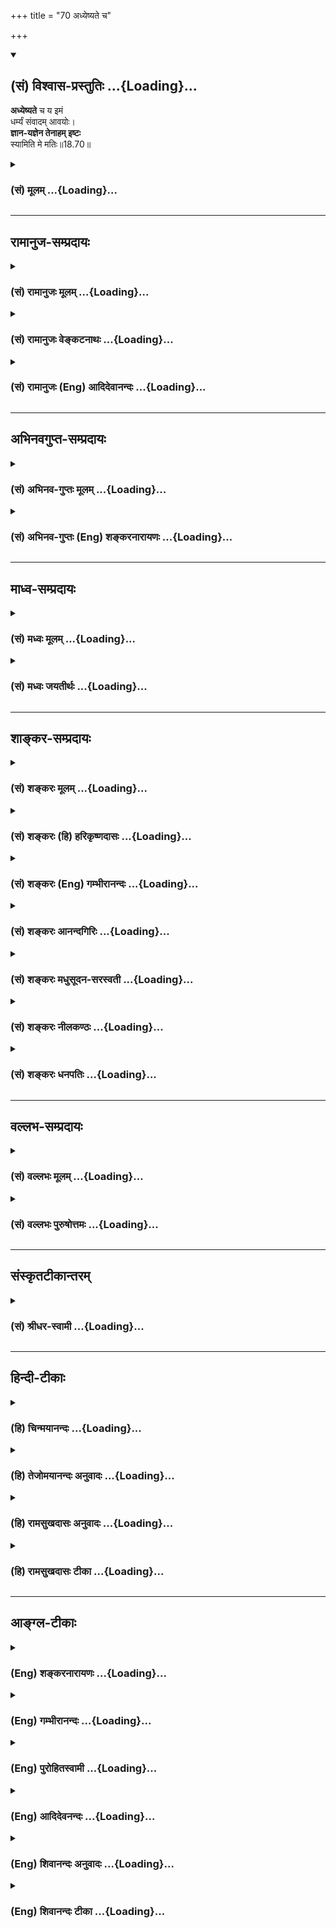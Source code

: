 +++
title = "70 अध्येष्यते च"

+++
<div class="js_include" newlevelforh1="2" title="(सं) विश्वास-प्रस्तुतिः" unfilled url="/purANam_vaiShNavam/mahAbhAratam/06-bhIShma-parva/03-bhagavad-gItA-parva/saMskRtam/vishvAsa-prastutiH/18_moxa-saMnyAsa-yogaH/70_adhyeShyate_cha.md">
<details open><summary><h2>(सं) विश्वास-प्रस्तुतिः ...{Loading}...</h2></summary>

**अध्येष्यते** च य इमं  
धर्म्यं संवादम् आवयोः।  
**ज्ञान-यज्ञेन तेनाहम् इष्टः**  
स्यामिति मे मतिः॥18.70॥
</details>
</div>
<div class="js_include collapsed" newlevelforh1="3" title="(सं) मूलम्" unfilled url="/purANam_vaiShNavam/mahAbhAratam/06-bhIShma-parva/03-bhagavad-gItA-parva/saMskRtam/mUlam/18_moxa-saMnyAsa-yogaH/70_adhyeShyate_cha.md">
<details><summary><h3>(सं) मूलम् ...{Loading}...</h3></summary>

अध्येष्यते च य इमं धर्म्यं संवादमावयोः।  
ज्ञानयज्ञेन तेनाहमिष्टः स्यामिति मे मतिः।।18.70।।
</details>
</div>


_________________
## रामानुज-सम्प्रदायः
<div class="js_include collapsed" newlevelforh1="3" title="(सं) रामानुजः मूलम्" unfilled url="/purANam_vaiShNavam/mahAbhAratam/06-bhIShma-parva/03-bhagavad-gItA-parva/saMskRtam/rAmAnujaH/mUlam/18_moxa-saMnyAsa-yogaH/70_adhyeShyate_cha.md">
<details><summary><h3>(सं) रामानुजः मूलम् ...{Loading}...</h3></summary>

।।18.70।।**य इमम् आवयोः धर्म्यं संवादम् अध्येष्यते; तेन ज्ञानयज्ञेन अहम्
इष्टः स्याम् इति मे मतिः।** अस्मिन् यो ज्ञानयज्ञः अभिधीयते; तेन अहम्
एतद् अध्ययनमात्रेण इष्टः स्याम् इत्यर्थः।

</details>
</div>
<div class="js_include collapsed" newlevelforh1="3" title="(सं) रामानुजः वेङ्कटनाथः" unfilled url="/purANam_vaiShNavam/mahAbhAratam/06-bhIShma-parva/03-bhagavad-gItA-parva/saMskRtam/rAmAnujaH/venkaTanAthaH/18_moxa-saMnyAsa-yogaH/70_adhyeShyate_cha.md">
<details><summary><h3>(सं) रामानुजः वेङ्कटनाथः ...{Loading}...</h3></summary>

  
  
।।18.70।। एवमुपदेष्टुः फलमुक्तम् अथ शब्दतोऽर्थतश्च गुरुसकाशादध्येतुः
फलमुच्यते -- अध्येष्यते इत्यादिना श्लोकद्वयेन। श्रृणुयात् इति
परैरधीयमानपाठश्रवणमात्रं वा। अध्येष्यते इति -- नहि सर्वज्ञस्य भगवतो
भविष्यद्भारतनिबन्धावेक्षणेन स्वसंवादाध्ययनभावित्वोक्तिः अपितु
भूतावेक्षणेन। महाभारतं हि धृतराष्ट्राद्युत्पत्तेः प्रागेव
भगवत्प्रसादलब्धदिव्यचक्षुषा भगवता व्यासेन निबद्धम्। अनुज्ञातं च
शिष्येभ्यः तैश्चनारदो श्रावयद्देवानसितो देवलः पितॄन्।
गन्धर्वयक्षरक्षांसि श्रावयामास वै शुकः \[म.भा.1।1।78\] इति
मानुषव्यतिरिक्तेषु लोकेषु प्रकाशितम्। मानुषे तु लोके जनमेजयपुरस्कारेण
प्रकाशिष्यते। तदपेक्षयोक्तम् -- अध्येष्यते इति।
उपनिषत्सारत्वादध्ययनोक्तिः। कथितं चाश्रमवर्णने कविभिःअनवरताधीतभगवद्गीतम्
इति। श्रेयान् द्रव्यमयाद्यज्ञाज्ज्ञानयज्ञः परन्तप \[4।33\] इति यः
प्रथमषट्के ज्ञानयज्ञोऽभिहितः; नासावत्र विवक्षितः अपितु
भक्तियोगप्रकरणेज्ञानयज्ञेन चाप्यन्ये यजन्तो मामुपासते \[9।15\] इति यो
भगवदनुसन्धानविशेषरूपो ज्ञानयज्ञ उक्तः; स एवात्र शास्त्रसारभूतो विवक्षित
इत्यभिप्रायेणाऽऽह -- अस्मिन् यो ज्ञानयज्ञ इति। विधिजपोपांशुमानसानां
ज्ञानयज्ञो मानसत्वाद्विशिष्टः। एतदध्ययनमात्रेणेति -- अयमभिप्रायः --
योऽश्वमेधेन यजते। य उ चैनमेवं वेद \[अ.मे.2\]यं यं क्रतुमधीते
तेनतेनास्येष्टं भवति \[आर.2\] इत्यादिषु यथा,तत्तत्क्रत्वध्ययनस्य
तत्तुल्यफलता; तथात्रापि ज्ञानयज्ञवद्भगवत्प्रीतिजनकत्वं तद्गीताध्ययनस्य
-- इति।  
  

</details>
</div>
<div class="js_include collapsed" newlevelforh1="3" title="(सं) रामानुजः (Eng) आदिदेवानन्दः" unfilled url="/purANam_vaiShNavam/mahAbhAratam/06-bhIShma-parva/03-bhagavad-gItA-parva/saMskRtam/rAmAnujaH/english/AdidevAnandaH/18_moxa-saMnyAsa-yogaH/70_adhyeShyate_cha.md">
<details><summary><h3>(सं) रामानुजः (Eng) आदिदेवानन्दः ...{Loading}...</h3></summary>

18.70 He who will study the dialogue between us, which is consistent with the path to realisation, by him I shall be worshipped through the sacrifice of knowledge. Such is My view. The meaning is that whateve sacrifice of knowledge is taught herein, by that I shall become
worshipped by the mere fact of its study.

</details>
</div>


_________________
## अभिनवगुप्त-सम्प्रदायः
<div class="js_include collapsed" newlevelforh1="3" title="(सं) अभिनव-गुप्तः मूलम्" unfilled url="/purANam_vaiShNavam/mahAbhAratam/06-bhIShma-parva/03-bhagavad-gItA-parva/saMskRtam/abhinava-guptaH/mUlam/18_moxa-saMnyAsa-yogaH/70_adhyeShyate_cha.md">
<details><summary><h3>(सं) अभिनव-गुप्तः मूलम् ...{Loading}...</h3></summary>

।।18.68 -- 18.72।। य इदमित्यादि धनञ्जयेत्यन्तम्। भक्तिमिति -- एतदेव मयि
भक्तिकरणं यत् भक्तेष्वेतन्निरूपणम् +++(;N मद्भक्तेषु )+++। अभिधास्यति +++(S;;N
मद्भक्तेष्वभि -- )+++ ; आभिमुख्येन शास्त्रोक्तप्रक्रियया; धास्यति
वितरिष्यति \[ यः \] स मन्मयतामेति इति विधिरेवैष नार्थवादः। एवमन्यत्र।

</details>
</div>
<div class="js_include collapsed" newlevelforh1="3" title="(सं) अभिनव-गुप्तः (Eng) शङ्करनारायणः" unfilled url="/purANam_vaiShNavam/mahAbhAratam/06-bhIShma-parva/03-bhagavad-gItA-parva/saMskRtam/abhinava-guptaH/english/shankaranArAyaNaH/18_moxa-saMnyAsa-yogaH/70_adhyeShyate_cha.md">
<details><summary><h3>(सं) अभिनव-गुप्तः (Eng) शङ्करनारायणः ...{Loading}...</h3></summary>

18.70 See Comment under 18.72

</details>
</div>


_________________
## माध्व-सम्प्रदायः
<div class="js_include collapsed" newlevelforh1="3" title="(सं) मध्वः मूलम्" unfilled url="/purANam_vaiShNavam/mahAbhAratam/06-bhIShma-parva/03-bhagavad-gItA-parva/saMskRtam/madhvaH/mUlam/18_moxa-saMnyAsa-yogaH/70_adhyeShyate_cha.md">
<details><summary><h3>(सं) मध्वः मूलम् ...{Loading}...</h3></summary>

।।18.70।। Sri Madhvacharya did not comment on this sloka.,

</details>
</div>
<div class="js_include collapsed" newlevelforh1="3" title="(सं) मध्वः जयतीर्थः" unfilled url="/purANam_vaiShNavam/mahAbhAratam/06-bhIShma-parva/03-bhagavad-gItA-parva/saMskRtam/madhvaH/jayatIrthaH/18_moxa-saMnyAsa-yogaH/70_adhyeShyate_cha.md">
<details><summary><h3>(सं) मध्वः जयतीर्थः ...{Loading}...</h3></summary>

।।18.70।। Sri Jayatirtha did not comment on this sloka.  
  

</details>
</div>


_________________
## शाङ्कर-सम्प्रदायः
<div class="js_include collapsed" newlevelforh1="3" title="(सं) शङ्करः मूलम्" unfilled url="/purANam_vaiShNavam/mahAbhAratam/06-bhIShma-parva/03-bhagavad-gItA-parva/saMskRtam/shankaraH/mUlam/18_moxa-saMnyAsa-yogaH/70_adhyeShyate_cha.md">
<details><summary><h3>(सं) शङ्करः मूलम् ...{Loading}...</h3></summary>

।।18.70।। --,**अध्येष्यते च** पठिष्यति **यः इमं धर्म्यं** धर्मादनपेतं
संवादरूपं ग्रन्थं **आवयोः;** तेन इदं कृतं स्यात्। **ज्ञानयज्ञेन** --
विधिजपोपांशुमानसानां यज्ञानां ज्ञानयज्ञः मानसत्वात् विशिष्टतमः इत्यतः
**तेन** ज्ञानयज्ञेन गीताशास्त्रस्य अध्ययनं स्तूयते फलविधिरेव वा;
देवतादिविषयज्ञानयज्ञफलतुल्यम् अस्य फलं भवतीति -- तेन अध्ययनेन **अहम्
इष्टः** पूजितः **स्यां** भवेयम् **इति मे** मम **मतिः** निश्चयः।। अथ
श्रोतुः इदं फलम् --,

</details>
</div>
<div class="js_include collapsed" newlevelforh1="3" title="(सं) शङ्करः (हि) हरिकृष्णदासः" unfilled url="/purANam_vaiShNavam/mahAbhAratam/06-bhIShma-parva/03-bhagavad-gItA-parva/saMskRtam/shankaraH/hindI/harikRShNadAsaH/18_moxa-saMnyAsa-yogaH/70_adhyeShyate_cha.md">
<details><summary><h3>(सं) शङ्करः (हि) हरिकृष्णदासः ...{Loading}...</h3></summary>

।।18.70।। जो भी कोई --, जो मनुष्य; हम दोनोंके संवादरूप इस धर्मयुक्त
गीताग्रन्थको पढ़ेगा; उसके द्वारा यह होगा कि मैं ज्ञानयज्ञसे ( पूजित
होऊँगा ); विधियज्ञ; जपयज्ञ; उपांशुयज्ञ और मानसयज्ञ -- इन चार यज्ञोंमें
ज्ञानयज्ञ मानस है इसलिये श्रेष्ठतम है। अतः उस ज्ञानयज्ञकी समानतासे
गीताशास्त्रके अध्ययनकी स्तुति करते हैं। अथवा यों समझो कि यह फलविधि है
यानी इसका फल देवतादिविषयक ज्ञानयज्ञके समान होता है। उस अध्ययनसे मैं (
ज्ञानयज्ञद्वारा ) पूजित होता हूँ; ऐसा मेरा निश्चय है।  
  
,

</details>
</div>
<div class="js_include collapsed" newlevelforh1="3" title="(सं) शङ्करः (Eng) गम्भीरानन्दः" unfilled url="/purANam_vaiShNavam/mahAbhAratam/06-bhIShma-parva/03-bhagavad-gItA-parva/saMskRtam/shankaraH/english/gambhIrAnandaH/18_moxa-saMnyAsa-yogaH/70_adhyeShyate_cha.md">
<details><summary><h3>(सं) शङ्करः (Eng) गम्भीरानन्दः ...{Loading}...</h3></summary>

18.70 Ca, and; even he yah, who; adhyesyate, will study; imam, this;
samvadam, conversation, the text in the form of a dialogue; between
avayoh, us two; which is dharmyam, conducive to virtue, not divorced
from virtue; tena, by him; this will be accomplished through that study;
aham, I; syam, shall be; istah, adored; jnana-yajnena, through the
Sacrifice in the form of Knowledge. Iti, this is me, My; matih,
judgement. As compared with the various sacrifices, viz rituals, loud
prayer, prayer uttered in a low voice and mental prayer, the Sacrifice
in the from of Knowledge is the best \[See 4.33.\] because it is mental.
Hence, the study of the scripture Gita is praised as that Sacrifice in
the form of Knowledge. Or, this (verse) may merely be a judgement about
the result. The idea is that the result of the study is comparable to
the result of the Sacrifice in the form of the knowledge of gods and
others. Now, this is the reward for the hearer:

</details>
</div>
<div class="js_include collapsed" newlevelforh1="3" title="(सं) शङ्करः आनन्दगिरिः" unfilled url="/purANam_vaiShNavam/mahAbhAratam/06-bhIShma-parva/03-bhagavad-gItA-parva/saMskRtam/shankaraH/AnandagiriH/18_moxa-saMnyAsa-yogaH/70_adhyeShyate_cha.md">
<details><summary><h3>(सं) शङ्करः आनन्दगिरिः ...{Loading}...</h3></summary>

।।18.70।। संप्रदायप्रवक्तुः सर्वाधिकं फलंस वक्ता विष्णुरित्युक्तो न स
विश्वाधिदैवतम् इति न्यायेनोक्त्वा संप्रत्यध्येतुर्विवक्षितं फलमाह --
**योऽपीति।** यथोक्तस्य शास्त्रस्य योऽप्यध्येता तेनेदं कृतं स्यादिति
संबन्धः। तदेवाह -- **अध्येष्यत इति।** तेनेदं कृतमित्यत्रेदंशब्दार्थं
विशदयति -- **ज्ञानेति।** तेनाहमिष्टः स्यामिति संबन्धः। चतुर्विधानां
यज्ञानां मध्ये ज्ञानयज्ञस्यश्रेयान्द्रव्यमयाद्यज्ञाज्ज्ञानयज्ञः इति
विशिष्टत्वाभिधानात्तेनाहमिष्टः स्यामित्यध्ययनस्य स्तुतिरभिमतेत्याह --
**विधीति।** पक्षान्तरमाह -- **फलेति।** फलविधिमेव प्रकटयति --
**देवतादीति।** यद्धि ज्ञानयज्ञस्य फलं कैवल्यं तेन तुल्यमस्याध्येतुः
संपद्यते तच्च देवताद्यात्मत्वमित्यर्थः। कथमध्ययनादेव सर्वात्मत्वं फलं
लभ्यतेतस्मात्सर्वमभवत इति श्रुतिस्तत्राह -- **तेनेति।** तेनाध्येत्रा
ज्ञानयज्ञतुल्येनाध्ययनेन भगवानिष्टस्तथाच तज्ज्ञानादुक्तं
फलमविरुद्धमित्यर्थः।

</details>
</div>
<div class="js_include collapsed" newlevelforh1="3" title="(सं) शङ्करः मधुसूदन-सरस्वती" unfilled url="/purANam_vaiShNavam/mahAbhAratam/06-bhIShma-parva/03-bhagavad-gItA-parva/saMskRtam/shankaraH/madhusUdana-sarasvatI/18_moxa-saMnyAsa-yogaH/70_adhyeShyate_cha.md">
<details><summary><h3>(सं) शङ्करः मधुसूदन-सरस्वती ...{Loading}...</h3></summary>

।।18.70।। अध्यापकस्य फलमुक्त्वाऽध्येतुः फलमाह -- अध्येष्यतेचेति। आवयोः
संवादमिमं ग्रन्थं धर्म्यं धर्मादनपेतं योऽध्येष्यते जपरूपेण पठिष्यति
ज्ञानयज्ञेन ज्ञानात्मकेन यज्ञेन चतुर्थाध्यायोक्तेन
द्रव्ययज्ञादिश्रेष्ठेनाहं सर्वेश्वरस्तेनाध्येत्रा इष्टः पूजितः स्यामिति
मे मतिर्मम निश्चयः। यद्यप्यसौ गीतार्थमबुध्यमान एव जपति तथापि तच्छृण्वतो
मम मामेवासौ प्रकाशयतीति बुद्धिर्भवति। अतो जपमात्रादपि ज्ञानयज्ञफलं
मोक्षं लभते। सत्त्वशुद्धिज्ञानोत्पत्तिद्वारार्थानुसन्धानपूर्वकं पठतस्तु
साक्षादेव मोक्ष इति किमु वक्तव्यमिति फलविधिरेवायं
नार्थवादः। श्रेयान्द्रव्यमयाद्यज्ञाज्ज्ञानयज्ञः परंतप इति प्रागुक्तम्।

</details>
</div>
<div class="js_include collapsed" newlevelforh1="3" title="(सं) शङ्करः नीलकण्ठः" unfilled url="/purANam_vaiShNavam/mahAbhAratam/06-bhIShma-parva/03-bhagavad-gItA-parva/saMskRtam/shankaraH/nIlakaNThaH/18_moxa-saMnyAsa-yogaH/70_adhyeShyate_cha.md">
<details><summary><h3>(सं) शङ्करः नीलकण्ठः ...{Loading}...</h3></summary>

।।18.70।। अध्यापकस्य फलमुक्त्वाऽध्येतुः फलमाह -- **अध्येष्यते चेति।**
ज्ञानयज्ञेन निर्विकल्पसमाधिना इष्टः पूजितः स हि धर्ममेघनामा
पुष्कलपुण्यवृष्टिकरस्तद्वदेतस्य शास्त्रस्याध्ययनमपीत्यर्थः। इति मे मम
सर्वेश्वरस्य मतिः। तेनात्र स्तुतिमात्रमेतदिति न मन्तव्यं किंतु
भूतार्थवाद एवायमिति भावः।

</details>
</div>
<div class="js_include collapsed" newlevelforh1="3" title="(सं) शङ्करः धनपतिः" unfilled url="/purANam_vaiShNavam/mahAbhAratam/06-bhIShma-parva/03-bhagavad-gItA-parva/saMskRtam/shankaraH/dhanapatiH/18_moxa-saMnyAsa-yogaH/70_adhyeShyate_cha.md">
<details><summary><h3>(सं) शङ्करः धनपतिः ...{Loading}...</h3></summary>

।।18.70।। पठतः दानकर्तुरध्यापकस्य फलमुक्त्वाऽध्येतुस्तदाह -- अध्येष्यते
इति। योऽध्येता धर्म्यं धर्मादनपेतमिममावयोः संवादमध्येष्यते च पठिष्यति
तेन अध्येत्रा ज्ञानज्ञेनाहमिष्टः स्यां
श्रेयान्द्रव्यमयाद्यज्ञाज्ज्ञानंयज्ञ इति सर्वयज्ञेभ्यः
श्रेष्ठमत्वेनाभिहितस्य देवतादिविषयज्ञानयज्ञस्य फलकैवल्यं तत्तुल्यं
देवताद्यात्मत्वमस्य फलं भवतीत्यर्थः। तेनाध्येत्रा
ज्ञानयज्ञफलतुल्यफलेनाध्ययनेनाहमिष्टः पूजितः स्यां भवेयमिति मे मम
मतिर्निश्चयः। फलविधिरेवायं नत्वर्थवादः।

</details>
</div>


_________________
## वल्लभ-सम्प्रदायः
<div class="js_include collapsed" newlevelforh1="3" title="(सं) वल्लभः मूलम्" unfilled url="/purANam_vaiShNavam/mahAbhAratam/06-bhIShma-parva/03-bhagavad-gItA-parva/saMskRtam/vallabhaH/mUlam/18_moxa-saMnyAsa-yogaH/70_adhyeShyate_cha.md">
<details><summary><h3>(सं) वल्लभः मूलम् ...{Loading}...</h3></summary>

।।18.70।। अध्येतुः फलं निर्दिशति -- अध्येष्यत इति। अर्थमजानतोऽपि पुंसो
नामवत्पाठमात्रात् फलदोऽयं संवाद इति भावः।

</details>
</div>
<div class="js_include collapsed" newlevelforh1="3" title="(सं) वल्लभः पुरुषोत्तमः" unfilled url="/purANam_vaiShNavam/mahAbhAratam/06-bhIShma-parva/03-bhagavad-gItA-parva/saMskRtam/vallabhaH/puruShottamaH/18_moxa-saMnyAsa-yogaH/70_adhyeShyate_cha.md">
<details><summary><h3>(सं) वल्लभः पुरुषोत्तमः ...{Loading}...</h3></summary>

  
  
।।18.70।। एवमुपदेष्टुः श्रोतुश्च फलमुक्त्वा पाठकर्तुः फलमाह -- अध्येष्यत
इति। आवयोः श्रीकृष्णार्जुनयोः धर्म्यं धर्मयुक्तं धर्मोत्पादकं वा संवादं
सोत्तरप्रत्युत्तरं गीतात्मकं सम्यक्प्रकारेण वदनात्मकं यश्च अध्येष्यते
ध्यानं कृत्वा जपरूपेण पठिष्यति; तेनाध्ययनेन सर्वयज्ञश्रेष्ठेन
ज्ञानयज्ञेन ज्ञानात्मकमद्यजनेन अहं तस्य इष्टः प्रियः स्यां;
भवेयमित्यर्थः। इति एवम्प्रकारिका मे मम मतिः बुद्धिरित्यर्थः।
स्वमतित्वकथनेनैतत्पाठस्याऽऽवश्यकत्वं करणे च स्वप्रसादावश्यकत्वं
ज्ञापितमिति भावः।  
  

</details>
</div>


_________________
## संस्कृतटीकान्तरम्
<div class="js_include collapsed" newlevelforh1="3" title="(सं) श्रीधर-स्वामी" unfilled url="/purANam_vaiShNavam/mahAbhAratam/06-bhIShma-parva/03-bhagavad-gItA-parva/saMskRtam/shrIdhara-svAmI/18_moxa-saMnyAsa-yogaH/70_adhyeShyate_cha.md">
<details><summary><h3>(सं) श्रीधर-स्वामी ...{Loading}...</h3></summary>

।।18.70।। पठतः फलमाह **-- अध्येष्यत इति।** आवयोः कृष्णार्जुनयोः इमं
धर्म्यं धर्मादनपेतं संवादं योऽध्येष्यते जपरूपेण पठिष्यति तेन पुंसा
सर्वयज्ञेभ्यः श्रेष्ठेन ज्ञानयज्ञेनाहमिष्टः स्यां भवेयमिति मे मतिः।
यद्यप्यसौ गीतार्थमबुध्यमान एव केवलं,जपति तथापि मम तच्छ्रण्वतो मामेवासौ
प्रकाशयतीति बुद्धिर्भवति। यथा लोके यदृच्छयापि कश्चित्कदाचित्कस्यचिन्नाम
गृह्णाति तदासौ मामेवायमाह्वयतीति मत्वा तत्पार्श्वमागच्छति; तथाहमपि तस्य
सन्निहितो भवेयम्। अतएव अजामिलक्षत्रबन्धुप्रमुखानां
कथंचिन्नामोच्चारणमात्रेण प्रसन्नोऽस्मि; तथैवास्यापि प्रसन्नो
भवेयमित्यर्थः।

</details>
</div>


_________________
## हिन्दी-टीकाः
<div class="js_include collapsed" newlevelforh1="3" title="(हि) चिन्मयानन्दः" unfilled url="/purANam_vaiShNavam/mahAbhAratam/06-bhIShma-parva/03-bhagavad-gItA-parva/hindI/chinmayAnandaH/18_moxa-saMnyAsa-yogaH/70_adhyeShyate_cha.md">
<details><summary><h3>(हि) चिन्मयानन्दः ...{Loading}...</h3></summary>

।।18.70।। गीता के समस्त उपदेष्टाओं को गौरवान्वित करने के पश्चात्; अब
भगवान् श्रीकृष्ण उन विद्यार्थियों की भी प्रशंसा करते हैं; जो इस पवित्र
भगवद्गीता का पठन करते हैं। अनन्तस्वरूप भगवान् श्रीकृष्ण और परिच्छिन्न
जीवरूप अर्जुन के इस संवादरूप जीवन के तत्त्वज्ञान का अपना एक प्रबल आकर्षण
है। जो लोग केवल इसका सतही पठन करते हैं; वे भी शनैशनै इसकी पावन गहराइयों
में खिंचे चले जाते हैं। ऐसा पाठक अनजाने में ही आत्मदेव की तीर्थयात्रा पर
चल पड़ता है; और फिर स्वाभाविक ही है कि ज्ञानयज्ञ के द्वारा वह आत्मविकास
प्राप्त करता हैकर्मकाण्ड की यज्ञविधि में; एक यज्ञकुण्ड में अग्नि
प्रज्वलित करके उसमें अग्नि देवता का आह्वान किया जाता है। तत्पश्चात्
यजमान उसमें द्रव्यरूप आहुतियाँ अर्पण करता है। इसी साम्य से; गीता में इस
मौलिक शब्द ज्ञानयज्ञ का प्रयोग किया गया है। अध्यात्मशास्त्रों के अध्ययन
तथा उनके तात्पर्यार्थ पर चिन्तन मनन करने से साधकों के मन में ज्ञानाग्नि
प्रज्वलित होती है। इस ज्ञानाग्नि में एक विवेकी साधक अपने अज्ञान; मिथ्या
धारणाएं एवं दुष्प्रवृत्तियों की आहुतियाँ प्रदान करता है। रूपक की भाषा
में प्रयुक्त इस शब्द ज्ञानयज्ञ का यही आशय है। इसलिए; जो साधकगण श्रवण;
मनन और निदिध्यासन के द्वारा प्रज्वलित ज्ञानाग्नि में अपने अहंकार;
स्वार्थ एवं अन्य वासनाओं की आहुतियां देकर शुद्ध हो जाते हैं; वे पुरुष
निश्चय ही; ईश्वर के महान पूजक और भक्त है। वे सर्वथा अभिनन्दन के पात्र
हैं। अब; इस ज्ञान के श्रोता की भी प्रशंसा करते हुए उसे प्राप्त होने वाले
फल को बताते हैं

</details>
</div>
<div class="js_include collapsed" newlevelforh1="3" title="(हि) तेजोमयानन्दः अनुवादः" unfilled url="/purANam_vaiShNavam/mahAbhAratam/06-bhIShma-parva/03-bhagavad-gItA-parva/hindI/tejomayAnandaH/anuvAdaH/18_moxa-saMnyAsa-yogaH/70_adhyeShyate_cha.md">
<details><summary><h3>(हि) तेजोमयानन्दः अनुवादः ...{Loading}...</h3></summary>

।।18.70।। जो पुरुष, हम दोनों के इस धर्ममय संवाद का पठन करेगा, उसके
द्वारा मैं ज्ञानयज्ञ से पूजित होऊँगा - ऐसा मेरा मत है।।

</details>
</div>
<div class="js_include collapsed" newlevelforh1="3" title="(हि) रामसुखदासः अनुवादः" unfilled url="/purANam_vaiShNavam/mahAbhAratam/06-bhIShma-parva/03-bhagavad-gItA-parva/hindI/rAmasukhadAsaH/anuvAdaH/18_moxa-saMnyAsa-yogaH/70_adhyeShyate_cha.md">
<details><summary><h3>(हि) रामसुखदासः अनुवादः ...{Loading}...</h3></summary>

।।18.70।। जो मनुष्य हम दोनोंके इस धर्ममय संवादका अध्ययन करेगा, उसके
द्वारा भी मैं ज्ञानयज्ञसे पूजित होऊँगा -- ऐसा मेरा मत है।

</details>
</div>
<div class="js_include collapsed" newlevelforh1="3" title="(हि) रामसुखदासः टीका" unfilled url="/purANam_vaiShNavam/mahAbhAratam/06-bhIShma-parva/03-bhagavad-gItA-parva/hindI/rAmasukhadAsaH/TIkA/18_moxa-saMnyAsa-yogaH/70_adhyeShyate_cha.md">
<details><summary><h3>(हि) रामसुखदासः टीका ...{Loading}...</h3></summary>

।।18.70।।***व्याख्या --***  **अध्येष्यते च य इमं धर्म्यं संवादमावयोः**
-- तुम्हारा और हमारा यह संवाद शास्त्रों; सिद्धान्तोंके साररूप धर्मसे
युक्त है। यह बहुत विचित्र बात है कि परस्पर साथ रहते हुए तुम्हारेहमारे
बहुत वर्ष बीत गये परन्तु हम दोनोंका ऐसा संवाद कभी नहीं हुआ ऐसा धर्ममय
संवाद तो कोई विलक्षण; अलौकिक अवसर आनेपर ही होता है। जबतक मनुष्यकी संसारसे
उकताहट न हो; वैराग्य या उपरति न हो और हृदयमें जोरदार हलचल न मची हो; तबतक
उसकी असली जिज्ञासा जाग्रत् नहीं होती। किसी कारणवश जब यह मनुष्य अपने
कर्तव्यका निर्णय करनेके लिये व्याकुल हो जाता है; जब अपने कल्याणके लिये
कोई रास्ता नहीं दीखता; बिना समाधानके और कोई सांसारिक वस्तु; व्यक्ति;
घटना; परिस्थिति आदि किञ्चिन्मात्र भी अच्छी नहीं लगती; एकमात्र हृदयका
सन्देह दूर करनेकी धुन (चटपटी) लग जाती है; एक ही जोरदार जिज्ञासा होती है
और दूसरी तरफसे मन सर्वथा हट जाता है; तब यह मनुष्य जहाँसे प्रकाश और
समाधान मिलनेकी सम्भावना होती है; वहाँ अपना हृदय खोलकर बात पूछता है;
प्रार्थना करता है; शरण हो जाता है; शिष्य हो जाता है। पूछनेवालेके मनमें
जैसीजैसी उत्कण्ठा बढ़ती है; कहनेवालेके मनमें वैसीवैसी बड़ी विचित्रता और
विलक्षणतासे समाधान करनेवाली बातें पैदा होती हैं। जैसे दूध पीनेके समय
बछड़ा जब गायके थनोंपर मुहँसे,बारबार धक्का मारता है और थनोंसे दूध खींचता
है; तब गायके शरीरमें रहनेवाला दूध थनोंमें एकदम उतर आता है। ऐसे ही मनमें
जोरदार दूध थनोंमें एकदम उतर आता है। ऐसे ही मनमें जोरदार जिज्ञासा होनेसे
जब जिज्ञासु बारबार प्रश्न करता है; तब कहनेवालेके मनमें नयेनये उत्तर पैदा
होते हैं। सुननेवालेको ज्योंज्यों नयी बातें मिलती हैं; त्योंत्यों उसमें
सुननेकी नयीनयी उत्कण्ठा पैदा होती रहती है। ऐसा होनेपर ही वक्ता और श्रोता
-- इन दोनोंका संवाद बढ़िया होता है।  
  
अर्जुनने ऐसी उत्कण्ठासे पहले कभी बात नहीं पूछी और भगवान्के मनमें भी ऐसी
बातें कहनेकी कभी नहीं आयी। परन्तु जब अर्जुनने जिज्ञासापूर्वक
**स्थितप्रज्ञस्य का भाषा ৷৷.** (2। 54) -- यहाँसे पूछना प्रारम्भ किया;
वहींसे उन दोनोंका प्रश्नोत्तररूपसे संवाद प्रारम्भ हुआ है। इसमें वेदों
तथा उपनिषदोंका सार और भगवान्के हृदयका असली भाव है; जिसको धारण करनेसे
मनुष्य भयंकरसेभयंकर परिस्थितिमें भी अपने मनुष्यजन्मके ध्येयको
सुगमतापूर्वक सिद्ध कर सकता है। प्रतिकूलसेप्रतिकूल परिस्थिति आनेपर भी
घबराये नहीं; प्रत्युत प्रतिकूल परिस्थितिका आदर करते हुए उसका सदुपयोग करे
अर्थात् अनुकूलताकी इच्छाका त्याग करे क्योंकि प्रतिकूलता पहले किये
पापोंका नाश करने और आगे अनुकूलताकी इच्छाका त्याग करनेके लिये ही आती है।
अनुकूलताकी इच्छा जितनी ज्यादा होगी; उतनी ही प्रतिकूल अवस्था भयंकर होगी।
अनुकूलताकी इच्छाका ज्योंज्यों त्याग होता जायगा; त्योंत्यों अनुकूलताका
राग और प्रतिकूलताका भय मिटता जायगा। राग और भय -- दोनोंके मिटनेसे समता आ
जायगी। समता परमात्माका साक्षात् स्वरूप है। गीतामें समताकी बात विशेषतासे
बतायी गयी और गीताने इसीको योग कहा है। इस प्रकार कर्मयोग; ज्ञानयोग;
भक्तियोग; ध्यानयोग; प्राणायाम आदिकी विलक्षणविलक्षण बातोंका इसमें वर्णन
हुआ है।  
  
**अध्येष्यते** का तात्पर्य है कि इस संवादको कोई ज्योंज्यों पढ़ेगा; पाठ
करेगा; याद करेगा; उसके भावोंको समझनेका प्रयास करेगा; त्योंहीत्यों उसके
हृदयमें उत्कण्ठा बढ़ेगी। वह ज्योंज्यों समझेगा; त्योंत्यों उसकी शङ्काका
समाधान होगा। ज्योंज्यों समाधान होगा; त्योंत्यों इसमें अधिक रुचि पैदा
होगी। ज्योंज्यो रुचि अधिक पैदा होगी; त्योंत्यों गहरे भाव उसकी समझमें
आयेंगे और फिर वे भाव उसके आचरणोंमें; क्रियाओंमें; बर्तावमें आने लगेंगे।
आदरपूर्वक आचरण करनेसे वह गीताकी मूर्ति बन जायगा; उसका जीवन गीतारूपी
साँचेमें ढल जायगा अर्थात् वह चलतीफिरती भगवद्गीता हो जायगी। उसको देखकर
लोगोंको गीताकी याद आने लगेगी जैसे निषादराज गुहको देखकर माताओंको और दूसरे
लोगोंको लखनलालकी याद आती है **(टिप्पणी प₀ 991)**।**ज्ञानयज्ञेन
तेनाहमिष्टः स्याम --** यज्ञ दो प्रकारके होते हैं -- द्रव्ययज्ञ और
ज्ञानयज्ञ। जो यज्ञ पदार्थों और क्रियाओंकी प्रधानतासे किया जाता है;
वहद्रव्ययज्ञ कहलाता है और उत्कण्ठासे केवल अपनी आवश्यक वास्तविकताको
जाननेके लिये जो प्रश्न किये जाते हैं; विज्ञ पुरुषोंद्वारा उनका समाधान
किया जाता है; उनका गहरा विचार किया जाता है; विचारके अनुसार अपनी वास्तविक
स्थितिका अनुभव किया जाता है तथा वास्तविक तत्त्वको जानकर ज्ञातज्ञातव्य हो
जाता है; वहज्ञानयज्ञ कहलाता है। परन्तु यहाँ भगवान् अर्जुनसे कहते हैं कि
तुम्हारेहमारे संवादका कोई पाठ करेगा तो मैं उसके द्वारा भी ज्ञानयज्ञसे
पूजित हो जाऊँगा। इसमें कारण यह है कि जैसे प्रेमी भक्तको कोई भगवान्की बात
सुनाये; उसकी याद दिलाये तो वह बड़ा प्रसन्न होता है; ऐसे ही कोई गीताका
पाठ करे; अभ्यास करे तो भगवान्को अपने अनन्य भक्तकी; उसकी उत्कण्ठापूर्वक
जिज्ञासाकी और उसे दिये हुए उपदेशकी याद आ जाती है और वे बड़े प्रसन्न होते
हैं एवं उस पाठ; अभ्यास आदिको ज्ञानयज्ञ मानकर उससे पूजित होते हैं। कारण
कि पाठ; अभ्यास आदि करनेवालेके हृदयमें उसके भावोंके अनुसार भगवान्का
नित्यज्ञान विशेषतासे स्फुरित होने लगता है।  
  
**इति मे मतिः --** ऐसा कहनेका तात्पर्य है कि जब कोई गीताका पाठ करता है
तो मैं उसको सुनता हूँ क्योंकि मैं सब जगह रहता हूँ -- **मया ततमिदं
सर्वम्** (गीता 9। 4) और सब जगह ही मेरे कान हैं --
**सर्वतःश्रुतिमल्लोके** (गीता 13। 13)। अतः उस पाठको सुनते ही मेरे
हृदयमें विशेषतासे ज्ञान; प्रेम; दया,आदिका समुद्र लहराने लगता है और
गीतोपदेशकी यादमें मेरी बुद्धि सराबोर हो जाती है। वह पूजन करता है -- ऐसी
बात नहीं है; वह तो पाठ करता है परन्तु मैं उससे पूजित हो जाता हूँ अर्थात्
उसको ज्ञानयज्ञका फल मिल जाता है। दूसरा भाव यह है कि पाठ करनेवाला यदि उतने
गहरे भावोंमें नहीं उतरता; केवल पाठमात्र या यादमात्र करता है तो भी उससे
मेरे हृदयमें तेरे और मेरे सारे संवादकी (उत्कण्ठापूर्वक किये गये तेरे
प्रश्नोंकी और मेरे दिये हुये गहरे वास्तविक उत्तरोंकी) एक गहरी मीठीमीठी
स्मृति बारबार आने लगती है। इस प्रकार गीताका अध्ययन करनेवाला मेरी बड़ी
भारी सेवा करता है; ऐसा मैं मान लेता हूँ। विदेशमें किसी जगह एक जलसा हो रहा
था। उसमें बहुतसे लोग इकट्ठे हुए थे। एक पादरी उस जलसेमें एक लड़केको ले
आया। वह लड़का पहले नाटकमें काम किया करता था। पादरीने उस लड़केको
दसपन्द्रह मिनटका एक बहुत बढ़िया व्याख्यान सिखाया। साथ ही ढंगसे उठना;
बैठना; खड़े होना; इधरउधर ऐसाऐसा देखना आदि व्याख्यानकी कला भी सिखायी।
व्याख्यानमें बड़े ऊँचे दर्जेकी अंग्रेजीका प्रयोग किया गया था।
व्याख्यानका विषय भी बहुत गहरा था। पादरीने व्याख्यान देनेके लिये उस
बालकको मेजपर खड़ा कर दिया। बच्चा खड़ा हो गया और बड़े मिजाजसे दायेंबायें
देखने लगा और बोलनेकी जैसीजैसी रिवाज है; वैसेवैसे सम्बोधन देकर बोलने लगा।
वह नाटकमें रहा हुआ था; उसको बोलना आता ही था अतः वह गंभीरतासे; मानो
अर्थोंको समझते हुएकी मुद्रामें ऐसा विलक्षण बोला कि जितने सदस्य बैठे थे;
वे सब अपनीअपनी कुर्सियोंपर उछलने लगे। सदस्य इतने प्रसन्न हुए कि
व्याख्यान पूरा होते ही वे रुपयोंकी बौछार करने लगे। अब वह बालक सभाके
ऊपरहीऊपर घुमाया जाने लगा। उसको सब लोग अपनेअपने कन्धोंपर लेने लगे। परन्तु
उस बालकको यह पता ही नहीं था कि मैंने क्या कहा है वह तो बेचारा ज्यादा
पढ़ालिखा न होनेसे अंग्रेजीके भावोंको भी पूरा नहीं समझता था; पर सभावाले
सभी लोग समझते थे। इसी प्रकार कोई गीताका अध्ययन करता है; पाठ करता है तो
वह भले ही उसके अर्थको; भावोंको न समझे; पर भगवान् तो उसके अर्थको; भावोंको
समझते हैं। इसलिये भगवान् कहते हैं कि मैं उसके अध्ययनरूप; पाठरूप
ज्ञानयज्ञसे पूजित हो जाता हूँ। सभामें जैसे बालकके व्याख्यानसे सभापति तो
खुश हुआ ही; पर उसके साथसाथ सभासद् भी बड़े खुश हुए और उत्साहपूर्वक
बच्चेका आदर करने लगे; ऐसे ही गीता पाठ करनेवालेसे भगवान् ज्ञानयज्ञसे
पूजित होते हैं तथा स्वयं वहाँ निवास करते हैं; साथहीसाथ प्रयोग आदि तीर्थ;
देवता; ऋषि; योगी; दिव्य नाग; गोपाल; गोपिकाएँ; नारद; उद्धव आदि भी वहाँ
निवास करते हैं **(टिप्पणी प₀ 992.1)**।  
  
***सम्बन्ध --*** जो गीताका प्रचार और अध्ययन भी न कर सके; इसके लिये
आगेके श्लोकमें उपाय बताते हैं।  
  

</details>
</div>


_________________
## आङ्ग्ल-टीकाः
<div class="js_include collapsed" newlevelforh1="3" title="(Eng) शङ्करनारायणः" unfilled url="/purANam_vaiShNavam/mahAbhAratam/06-bhIShma-parva/03-bhagavad-gItA-parva/english/shankaranArAyaNaH/18_moxa-saMnyAsa-yogaH/70_adhyeShyate_cha.md">
<details><summary><h3>(Eng) शङ्करनारायणः ...{Loading}...</h3></summary>

18.70. Whosoever would learn this sacred dialogue of both of us, by him I am worshipped (delighted) through the knowledge-sacrifice : This is My opinion

</details>
</div>
<div class="js_include collapsed" newlevelforh1="3" title="(Eng) गम्भीरानन्दः" unfilled url="/purANam_vaiShNavam/mahAbhAratam/06-bhIShma-parva/03-bhagavad-gItA-parva/english/gambhIrAnandaH/18_moxa-saMnyAsa-yogaH/70_adhyeShyate_cha.md">
<details><summary><h3>(Eng) गम्भीरानन्दः ...{Loading}...</h3></summary>

18.70 And he who will study this sacred conversation between us two,
which is conducive to virtue, by him I shall be adored through the Sacrifice in the form of Knowledge. This is My judgement.

</details>
</div>
<div class="js_include collapsed" newlevelforh1="3" title="(Eng) पुरोहितस्वामी" unfilled url="/purANam_vaiShNavam/mahAbhAratam/06-bhIShma-parva/03-bhagavad-gItA-parva/english/purohitasvAmI/18_moxa-saMnyAsa-yogaH/70_adhyeShyate_cha.md">
<details><summary><h3>(Eng) पुरोहितस्वामी ...{Loading}...</h3></summary>

18.70 He who will study this spiritual discourse of ours, I assure thee,
he shall thereby worship Me at the altar of Wisdom.

</details>
</div>
<div class="js_include collapsed" newlevelforh1="3" title="(Eng) आदिदेवनन्दः" unfilled url="/purANam_vaiShNavam/mahAbhAratam/06-bhIShma-parva/03-bhagavad-gItA-parva/english/AdidevanandaH/18_moxa-saMnyAsa-yogaH/70_adhyeShyate_cha.md">
<details><summary><h3>(Eng) आदिदेवनन्दः ...{Loading}...</h3></summary>

18.70 And he who will study his dialogue of ours which is consistent with Dharma, by him I shall be worshipped through the sacrifice of knowledge; such is My view.

</details>
</div>
<div class="js_include collapsed" newlevelforh1="3" title="(Eng) शिवानन्दः अनुवादः" unfilled url="/purANam_vaiShNavam/mahAbhAratam/06-bhIShma-parva/03-bhagavad-gItA-parva/english/shivAnandaH/anuvAdaH/18_moxa-saMnyAsa-yogaH/70_adhyeShyate_cha.md">
<details><summary><h3>(Eng) शिवानन्दः अनुवादः ...{Loading}...</h3></summary>

18.70 And he who will study this sacred dialogue of ours, by him I shall have been worshipped by the sacrifice of wisdom, such is My conviction.

</details>
</div>
<div class="js_include collapsed" newlevelforh1="3" title="(Eng) शिवानन्दः टीका" unfilled url="/purANam_vaiShNavam/mahAbhAratam/06-bhIShma-parva/03-bhagavad-gItA-parva/english/shivAnandaH/TIkA/18_moxa-saMnyAsa-yogaH/70_adhyeShyate_cha.md">
<details><summary><h3>(Eng) शिवानन्दः टीका ...{Loading}...</h3></summary>

18.70 अध्येष्यते shall study; च and; यः who; इमम् this; धर्म्यम् sacred;
संवादम् dialogue; आवयोः of ours; ज्ञानयज्ञेन by the sacrifice of wisdom;
तेन by him; अहम् I; इष्टः worshipped; स्याम् (I) shall have been; इति
thus; मे My; मतिः conviction. Commentary There are four kinds of sacrifice -- Vidhi; Japa; Upamsu and Manasa. Vidhi is ritual. Japa is recitation of a Mantra. Upamsu is Japa done in a whisper. Of the four kinds; JnanaYajna or the wisdomsacrifice comes under Manasa and is;
therefore; the highest. The Gita is eulogised as a JnanaYajna. He who studies this scripture with faith and devotion will attain the fruit that is eal to that of performing JnanaYajna or meditation on a deity and the like.

</details>
</div>
